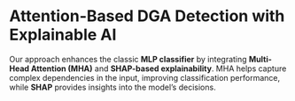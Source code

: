 # Attention-Based DGA Detection with Explainable AI

Our approach enhances the classic **MLP classifier** by integrating **Multi-Head Attention (MHA)** and **SHAP-based explainability**. MHA helps capture complex dependencies in the input, improving classification performance, while **SHAP** provides insights into the model’s decisions.
